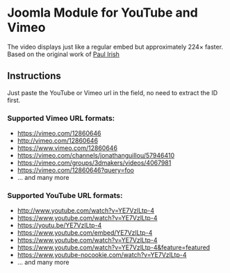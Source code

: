 # Joomla Module for YouTube and Vimeo
The video displays just like a regular embed but approximately 224× faster. Based on the original work of [Paul Irish](https://github.com/paulirish/lite-youtube-embed)

## Instructions
Just paste the YouTube or Vimeo url in the field, no need to extract the ID first.

### Supported Vimeo URL formats:
- https://vimeo.com/12860646
- http://vimeo.com/12860646
- https://www.vimeo.com/12860646
- https://vimeo.com/channels/jonathanguillou/57946410
- https://vimeo.com/groups/3dmakers/videos/4067981
- https://vimeo.com/12860646?query=foo
- ... and many more

### Supported YouTube URL formats:
- http://www.youtube.com/watch?v=YE7VzlLtp-4
- https://www.youtube.com/watch?v=YE7VzlLtp-4
- https://youtu.be/YE7VzlLtp-4
- https://www.youtube.com/embed/YE7VzlLtp-4
- https://www.youtube.com/watch?v=YE7VzlLtp-4
- https://www.youtube.com/watch?v=YE7VzlLtp-4&feature=featured
- https://www.youtube-nocookie.com/watch?v=YE7VzlLtp-4
- ... and many more
